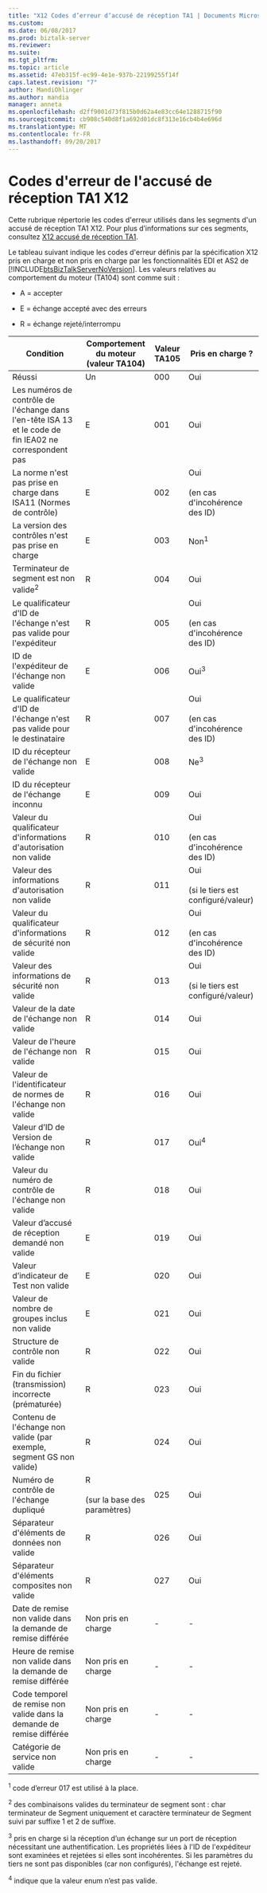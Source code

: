 ```yaml
---
title: "X12 Codes d’erreur d’accusé de réception TA1 | Documents Microsoft"
ms.custom: 
ms.date: 06/08/2017
ms.prod: biztalk-server
ms.reviewer: 
ms.suite: 
ms.tgt_pltfrm: 
ms.topic: article
ms.assetid: 47eb315f-ec99-4e1e-937b-22199255f14f
caps.latest.revision: "7"
author: MandiOhlinger
ms.author: mandia
manager: anneta
ms.openlocfilehash: d2ff9001d73f815b0d62a4e83cc64e1288715f90
ms.sourcegitcommit: cb908c540d8f1a692d01dc8f313e16cb4b4e696d
ms.translationtype: MT
ms.contentlocale: fr-FR
ms.lasthandoff: 09/20/2017
---
```

# <a name="x12-ta1-acknowledgment-error-codes"></a>Codes d'erreur de l'accusé de réception TA1 X12
Cette rubrique répertorie les codes d'erreur utilisés dans les segments d'un accusé de réception TA1 X12. Pour plus d’informations sur ces segments, consultez [X12 accusé de réception TA1](../core/x12-ta1-acknowledgment.md).  
  
 Le tableau suivant indique les codes d'erreur définis par la spécification X12 pris en charge et non pris en charge par les fonctionnalités EDI et AS2 de [!INCLUDE[btsBizTalkServerNoVersion](../includes/btsbiztalkservernoversion-md.md)]. Les valeurs relatives au comportement du moteur (TA104) sont comme suit :  
  
-   A = accepter  
  
-   E = échange accepté avec des erreurs  
  
-   R = échange rejeté/interrompu  
  
|Condition|Comportement du moteur (valeur TA104)|Valeur TA105|Pris en charge ?|  
|---------------|-------------------------------------|-----------------|----------------|  
|Réussi|Un|000|Oui|  
|Les numéros de contrôle de l'échange dans l'en-tête ISA 13 et le code de fin IEA02 ne correspondent pas|E|001|Oui|  
|La norme n'est pas prise en charge dans ISA11 (Normes de contrôle)|E|002|Oui<br /><br /> (en cas d'incohérence des ID)|  
|La version des contrôles n'est pas prise en charge|E|003|Non<sup>1</sup>|  
|Terminateur de segment est non valide<sup>2</sup>|R|004|Oui|  
|Le qualificateur d'ID de l'échange n'est pas valide pour l'expéditeur|R|005|Oui<br /><br /> (en cas d'incohérence des ID)|  
|ID de l'expéditeur de l'échange non valide|E|006|Oui<sup>3</sup>|  
|Le qualificateur d'ID de l'échange n'est pas valide pour le destinataire|R|007|Oui<br /><br /> (en cas d'incohérence des ID)|  
|ID du récepteur de l'échange non valide|E|008|Ne<sup>3</sup>|  
|ID du récepteur de l'échange inconnu|E|009|Oui|  
|Valeur du qualificateur d'informations d'autorisation non valide|R|010|Oui<br /><br /> (en cas d'incohérence des ID)|  
|Valeur des informations d'autorisation non valide|R|011|Oui<br /><br /> (si le tiers est configuré/valeur)|  
|Valeur du qualificateur d'informations de sécurité non valide|R|012|Oui<br /><br /> (en cas d'incohérence des ID)|  
|Valeur des informations de sécurité non valide|R|013|Oui<br /><br /> (si le tiers est configuré/valeur)|  
|Valeur de la date de l'échange non valide|R|014|Oui|  
|Valeur de l'heure de l'échange non valide|R|015|Oui|  
|Valeur de l'identificateur de normes de l'échange non valide|R|016|Oui|  
|Valeur d’ID de Version de l’échange non valide|R|017|Oui<sup>4</sup>|  
|Valeur du numéro de contrôle de l'échange non valide|R|018|Oui|  
|Valeur d’accusé de réception demandé non valide|E|019|Oui|  
|Valeur d’indicateur de Test non valide|E|020|Oui|  
|Valeur de nombre de groupes inclus non valide|E|021|Oui|  
|Structure de contrôle non valide|R|022|Oui|  
|Fin du fichier (transmission) incorrecte (prématurée)|R|023|Oui|  
|Contenu de l'échange non valide (par exemple, segment GS non valide)|R|024|Oui|  
|Numéro de contrôle de l'échange dupliqué|R<br /><br /> (sur la base des paramètres)|025|Oui|  
|Séparateur d'éléments de données non valide|R|026|Oui|  
|Séparateur d'éléments composites non valide|R|027|Oui|  
|Date de remise non valide dans la demande de remise différée|Non pris en charge|-|-|  
|Heure de remise non valide dans la demande de remise différée|Non pris en charge|-|-|  
|Code temporel de remise non valide dans la demande de remise différée|Non pris en charge|-|-|  
|Catégorie de service non valide|Non pris en charge|-|-|  
  
 <sup>1</sup> code d’erreur 017 est utilisé à la place.  
  
 <sup>2</sup> des combinaisons valides du terminateur de segment sont : char terminateur de Segment uniquement et caractère terminateur de Segment suivi par suffixe 1 et 2 de suffixe.  
  
 <sup>3</sup> pris en charge si la réception d’un échange sur un port de réception nécessitant une authentification. Les propriétés liées à l'ID de l'expéditeur sont examinées et rejetées si elles sont incohérentes. Si les paramètres du tiers ne sont pas disponibles (car non configurés), l'échange est rejeté.  
  
 <sup>4</sup> indique que la valeur enum n’est pas valide.